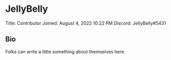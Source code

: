 # JellyBelly

Title: Contributor
Joined: August 4, 2022 10:22 PM
Discord: JellyBelly#5431

## Bio

Folks can write a little something about themselves here.
